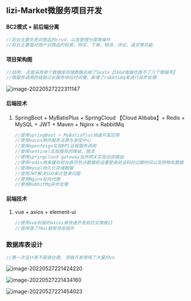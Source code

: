 ## lizi-Market微服务项目开发

#### BC2模式 + 前后端分离

```java
//后台主要负责对商品的crud，以及管理分类等操作
//前台主要面对用户对商品的检索，购买，下单，物流，评论，退货等功能
```

#### 项目架构图

```java
//说明: 还是采用单个数据库存储数据去掉了Seata【16Gd电脑也跑不了几个微服务】
//微服务调用的链路过长服务响应时间慢，新增了rabbtimq来进行异步处理
```

![image-20220527222311147](C:\Users\FQH\AppData\Roaming\Typora\typora-user-images\image-20220527222311147.png)

#### 后端技术

1. SpringBoot + MyBatisPlus +  SpringCloud 【Cloud Alibaba】+ Redis + MySQL + JWT + Maven + Nginx + RabbitMq

   ```java
   //使用springBoot + MyBatisPlus快速开发应用
   //使用nacos用作服务注册与发现中心
   //使用openfeign实现RPC远程服务调用
   //使用sentinel实现服务的降级，限流
   //使用springcloud gateway当作网关实现动态路由
   //使用redis用来缓存前台首页热点数据和设置登录验证码的过期时间以及购物车数据
   //使用mysql持久化存储数据
   //使用JWT解决SSO单点登录问题
   //使用Nginx反向代理
   //使用RabbitMq异步处理
   ```

#### 前端技术

1. vue + axios + element-ui

   ```javascript
   //使用vue封装的axios来快速开发前后交换接口
   //使用饿了吗ui框架添加组件
   ```

#### 

### 数据库表设计

```java
//第一次设计表不是很合理, 导致开发使用了大量的vo
```

![image-20220527221424220](C:\Users\FQH\AppData\Roaming\Typora\typora-user-images\image-20220527221424220.png)



![image-20220527221434160](C:\Users\FQH\AppData\Roaming\Typora\typora-user-images\image-20220527221434160.png)



![image-20220527221454023](C:\Users\FQH\AppData\Roaming\Typora\typora-user-images\image-20220527221454023.png)
